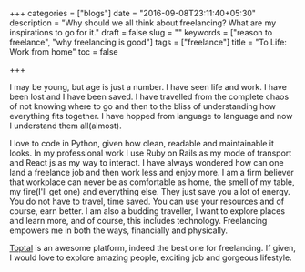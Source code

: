 +++
categories = ["blogs"]
date = "2016-09-08T23:11:40+05:30"
description = "Why should we all think about freelancing? What are my inspirations to go for it."
draft = false
slug = ""
keywords = ["reason to freelance", "why freelancing is good"]
tags = ["freelance"]
title = "To Life: Work from home"
toc = false

+++

I may be young, but age is just a number. I have seen life and work. I have been lost and I have been saved. I have travelled from the complete chaos of not knowing where to go and then to the bliss of understanding how everything fits together. I have hopped from language to language and now I understand them all(almost).

I love to code in Python, given how clean, readable and maintainable it looks. In my professional work I use Ruby on Rails as my mode of transport and React js as my way to interact. I have always wondered how can one land a freelance job and then work less and enjoy more. I am a firm believer that workplace can never be as comfortable as home, the smell of my table, my fire(I'll get one) and everything else. They just save you a lot of energy. You do not have to travel, time saved. You can use your resources and of course, earn better. I am also a budding traveller, I want to explore places and learn more, and of course, this includes technology. Freelancing empowers me in both the ways, financially and physically.

[Toptal](https://www.toptal.com/web) is an awesome platform, indeed the best one for freelancing. If given, I would love to explore amazing people, exciting job and gorgeous lifestyle.
